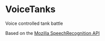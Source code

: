 # VoiceTanks
Voice controlled tank battle

Based on the [Mozilla SpeechRecognition API](https://developer.mozilla.org/en-US/docs/Web/API/SpeechRecognition)
